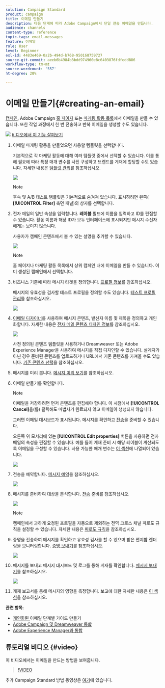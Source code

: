 ```yaml
---
solution: Campaign Standard
product: campaign
title: 이메일 만들기
description: 다음 단계에 따라 Adobe Campaign에서 단일 전송 이메일을 만듭니다.
audience: channels
content-type: reference
topic-tags: email-messages
feature: 이메일
role: User
level: Beginner
exl-id: 4483e469-0a2b-494d-b768-950168759727
source-git-commit: aeeb6b4984b3bdd974960e8c6403876fdfedd886
workflow-type: tm+mt
source-wordcount: '557'
ht-degree: 20%

---
```


# 이메일 만들기{#creating-an-email}

[캠페인](../../start/using/marketing-activities.md#creating-a-marketing-activity), Adobe Campaign [홈 페이지](../../start/using/interface-description.md#home-page) 또는 [마케팅 활동 목록](../../start/using/marketing-activities.md#about-marketing-activities)에서 이메일을 만들 수 있습니다. 또한 작업 과정에서 한 번 전송하고 반복 이메일을 생성할 수도 있습니다.

![](assets/do-not-localize/how-to-video.png) [비디오에서 이 기능 살펴보기](#video)

1. 이메일 마케팅 활동을 만들었으면 사용할 템플릿을 선택합니다.

   기본적으로 각 마케팅 활동에 대해 여러 템플릿 중에서 선택할 수 있습니다. 이를 통해 필요에 따라 특정 매개 변수를 사전 구성하고 브랜드를 게재에 할당할 수도 있습니다. 자세한 내용은 [템플릿 관리](../../start/using/marketing-activity-templates.md)를 참조하십시오.

   ![](assets/email_creation_1.png)

   >[!NOTE]
   >
   >후속 및 A/B 테스트 템플릿은 기본적으로 숨겨져 있습니다. 표시하려면 왼쪽( **[!UICONTROL Filter]** 측면 패널)의 상자를 선택합니다.

1. 전자 메일의 일반 속성을 입력합니다. **레이블** 필드에 이름을 입력하고 ID를 편집할 수 있습니다. 활동 이름과 해당 ID가 모두 인터페이스에 표시되지만 메시지 수신자에게는 보이지 않습니다.

   사용자가 캠페인 콘텐츠에서 볼 수 있는 설명을 추가할 수 있습니다.

   ![](assets/email_creation_2.png)

   >[!NOTE]
   >
   >홈 페이지나 마케팅 활동 목록에서 상위 캠페인 내에 이메일을 만들 수 있습니다. 이미 생성된 캠페인에서 선택합니다.

1. 비즈니스 기준에 따라 메시지 타겟을 정의합니다. [프로필 정보](../../audiences/using/about-profiles.md)를 참조하십시오.

   메시지의 유효성을 검사할 테스트 프로필을 정의할 수도 있습니다. [테스트 프로필 관리](../../audiences/using/managing-test-profiles.md)를 참조하십시오.

   ![](assets/email_creation_3.png)

1. [이메일 디자이너](../../designing/using/designing-content-in-adobe-campaign.md)를 사용하여 메시지 콘텐츠, 발신자 이름 및 제목을 정의하고 개인화합니다. 자세한 내용은 [전자 메일 콘텐츠 디자인 정보](../../designing/using/designing-content-in-adobe-campaign.md)를 참조하십시오.

   ![](assets/email_creation_4.png)

   사전 정의된 콘텐츠 템플릿을 사용하거나 Dreamweaver 또는 Adobe Experience Manager을 사용하여 메시지를 직접 디자인할 수 있습니다. 설계자가 아닌 경우 준비된 콘텐츠를 업로드하거나 URL에서 기존 콘텐츠를 가져올 수도 있습니다. [기존 콘텐츠 선택](../../designing/using/using-existing-content.md)을 참조하십시오.

1. 메시지를 미리 봅니다. [메시지 미리 보기](../../sending/using/previewing-messages.md)를 참조하십시오.
1. 이메일 만들기를 확인합니다.

   >[!NOTE]
   >
   >이메일을 저장하려면 먼저 콘텐츠를 편집해야 합니다. 이 시점에서 **[!UICONTROL Cancel]**&#x200B;을(를) 클릭해도 마법사가 완료되지 않고 이메일이 생성되지 않습니다.

   그러면 이메일 대시보드가 표시됩니다. 메시지를 확인하고 [전송](../../sending/using/preparing-the-send.md)을 준비할 수 있습니다.

   오른쪽 위 모서리에 있는 **[!UICONTROL Edit properties]** 버튼을 사용하면 전자 메일의 속성을 편집할 수 있습니다. 예를 들어 게재 준비 시 해당 레이블이 계산되도록 이메일을 구성할 수 있습니다.  사용 가능한 매개 변수는 [이 섹션](../../administration/using/configuring-email-channel.md#list-of-email-properties)에 나열되어 있습니다.

   ![](assets/delivery_dashboard_2.png)

1. 전송을 예약합니다. [메시지 예약](../../sending/using/about-scheduling-messages.md)을 참조하십시오.

   ![](assets/delivery_planning.png)

1. 메시지를 준비하여 대상을 분석합니다. [전송](../../sending/using/confirming-the-send.md) 준비를 참조하십시오.

   ![](assets/preparing_delivery_2.png)

   >[!NOTE]
   >
   >캠페인에서 과하게 요청된 프로필을 자동으로 제외하는 전역 크로스 채널 피로도 규칙을 설정할 수 있습니다. 자세한 내용은 [피로도 규칙](../../sending/using/fatigue-rules.md)을 참조하십시오.

1. 증명을 전송하여 메시지를 확인하고 유효성 검사를 할 수 있으며 받은 편지함 렌더링을 모니터링합니다. [증명 보내기](../../sending/using/sending-proofs.md)를 참조하십시오.

   ![](assets/bat_select.png)

1. 메시지를 보내고 메시지 대시보드 및 로그를 통해 게재를 확인합니다. [메시지 보내기](../../sending/using/confirming-the-send.md)를 참조하십시오.

   ![](assets/confirm_delivery.png)

1. 게재 보고서를 통해 메시지의 영향을 측정합니다. 보고에 대한 자세한 내용은 [이 섹션](../../reporting/using/about-dynamic-reports.md)을 참조하십시오.

**관련 항목**:

* [개인화된 ](https://helpx.adobe.com/kr/campaign/kb/acs-get-started-with-emails.html) 이메일 단계별 가이드 만들기
* [Adobe Campaign 및 Dreamweaver 통합](../../designing/using/using-integrations.md#editing-content-in-dreamweaver)
* [Adobe Experience Manager과 통합](../../integrating/using/integrating-with-experience-manager.md)

## 튜토리얼 비디오 {#video}

이 비디오에서는 이메일을 만드는 방법을 보여줍니다.

>[!VIDEO](https://video.tv.adobe.com/v/23721?quality=12)

추가 Campaign Standard 방법 동영상은 [여기](https://experienceleague.adobe.com/docs/campaign-standard-learn/tutorials/overview.html?lang=ko)에 있습니다.
